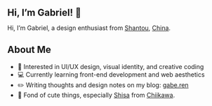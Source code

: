 <p style="font-size: 1.5em; font-weight: 700; margin: 0;">Hi, I’m Gabriel! 👋</p>
<p>
  Hi, I’m Gabriel, a design enthusiast from
  <a href="https://en.wikipedia.org/wiki/Shantou" target="_blank" rel="noopener noreferrer">Shantou</a>,
  <a href="https://en.wikipedia.org/wiki/China" target="_blank" rel="noopener noreferrer">China</a>.
</p>

<h2>About Me</h2>
<ul>
  <li>🎨 Interested in UI/UX design, visual identity, and creative coding</li>
  <li>💻 Currently learning front-end development and web aesthetics</li>
  <li>✏️ Writing thoughts and design notes on my blog:
    <a href="https://gabe.ren" target="_blank" rel="noopener noreferrer">gabe.ren</a>
  </li>
  <li>💛 Fond of cute things, especially
    <a href="https://chiikawa.fandom.com/wiki/Shisa" target="_blank" rel="noopener noreferrer">Shisa</a>
    from
    <a href="https://en.wikipedia.org/wiki/Chiikawa" target="_blank" rel="noopener noreferrer">Chiikawa</a>.
  </li>
</ul>
